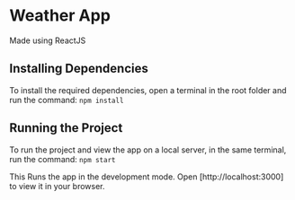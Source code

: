 # Weather App
Made using ReactJS

## Installing Dependencies

To install the required dependencies, open a terminal in the root folder and run the command: `npm install`

## Running the Project
To run the project and view the app on a local server, in the same terminal, run the command: `npm start`

This Runs the app in the development mode.
Open [http://localhost:3000] to view it in your browser.
